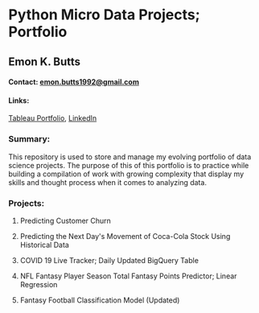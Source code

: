 # Python Micro Data Projects; Portfolio
## Emon K. Butts
#### Contact: emon.butts1992@gmail.com
#### Links:
[Tableau Portfolio](https://public.tableau.com/profile/emonbutts#!/), [LinkedIn](https://linkedin.com/in/emonbutts)

### Summary:
This repository is used to store and manage my evolving portfolio of data science projects. The purpose of this of this portfolio is to practice while building a compilation of work with growing complexity that display my skills and thought process when it comes to analyzing data. 

### Projects:

1. Predicting Customer Churn

2. Predicting the Next Day's Movement of Coca-Cola Stock Using Historical Data

3. COVID 19 Live Tracker; Daily Updated BigQuery Table

4. NFL Fantasy Player Season Total Fantasy Points Predictor; Linear Regression

5. Fantasy Football Classification Model (Updated)

